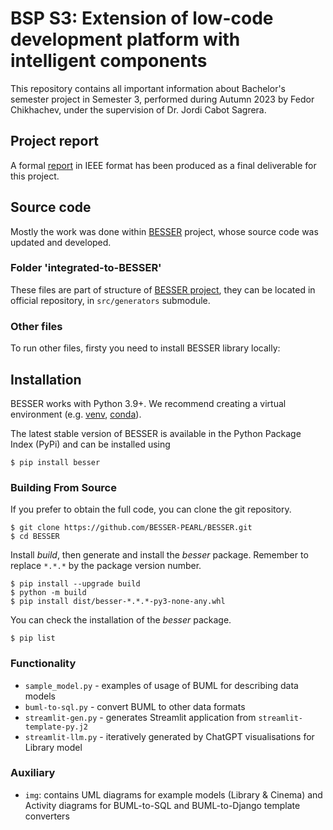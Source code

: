 # BSP S3: Extension of low-code development platform with intelligent components

This repository contains all important information about Bachelor's semester project in Semester 3, performed during Autumn 2023 by Fedor Chikhachev, under the supervision of Dr. Jordi Cabot Sagrera.

## Project report

A formal [report]() in IEEE format has been produced as a final deliverable for this project.

## Source code

Mostly the work was done within [BESSER](https://modeling-languages.com/lowcode-opensource-besser/) project, whose source code was updated and developed. 

### Folder 'integrated-to-BESSER'

These files are part of structure of [BESSER project](https://github.com/BESSER-PEARL/BESSER/), they can be located in official repository, in `src/generators` submodule.

### Other files

To run other files, firsty you need to install BESSER library locally:

## Installation

BESSER works with Python 3.9+. We recommend creating a virtual environment (e.g. [venv](https://docs.python.org/3/tutorial/venv.html), [conda](https://docs.conda.io/en/latest/)).

The latest stable version of BESSER is available in the Python Package Index (PyPi) and can be installed using

    $ pip install besser

### Building From Source

If you prefer to obtain the full code, you can clone the git repository.

    $ git clone https://github.com/BESSER-PEARL/BESSER.git
    $ cd BESSER

Install *build*, then generate and install the *besser* package. Remember to replace `*.*.*` by the package version number.

    $ pip install --upgrade build
    $ python -m build
    $ pip install dist/besser-*.*.*-py3-none-any.whl

You can check the installation of the *besser* package.

    $ pip list

### Functionality

- `sample_model.py` - examples of usage of BUML for describing data models
- `buml-to-sql.py` - convert BUML to other data formats
- `streamlit-gen.py` - generates Streamlit application from `streamlit-template-py.j2`
- `streamlit-llm.py` - iteratively generated by ChatGPT visualisations for Library model

### Auxiliary

- `img`: contains UML diagrams for example models (Library & Cinema) and Activity diagrams for BUML-to-SQL and BUML-to-Django template converters
